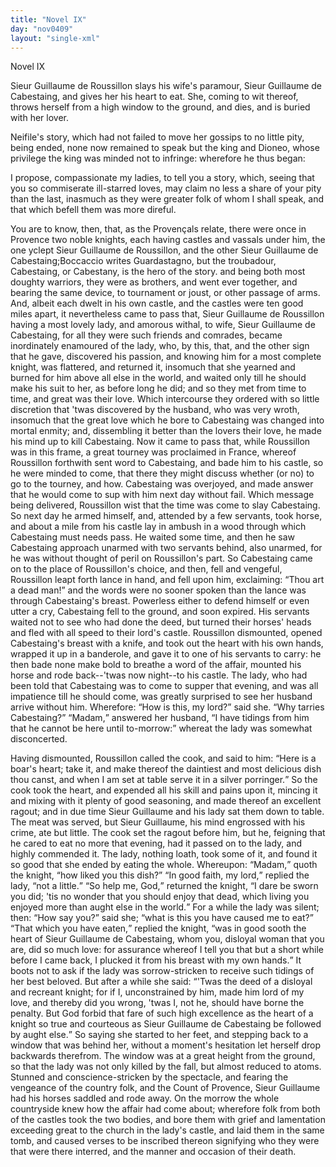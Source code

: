 ```yaml
---
title: "Novel IX"
day: "nov0409"
layout: "single-xml"
---
```

<div id="nov0409" type="novella" who="filostrato"><head>Novel IX</head><argument><p><milestone id="p04090001"/><!--(i)-->Sieur Guillaume de Roussillon slays his wife's paramour,
 Sieur Guillaume de Cabestaing, and gives her his
 heart to eat. She, coming to wit thereof, throws
 herself from a high window to the ground, and dies,
	and is buried with her lover.<!--(/i)--></p></argument><div3 type="commentary" who="author"><p><milestone id="p04090002"/><!--(sc)-->Neifile's<!--(/sc)--> story, which had not failed to
	move her gossips to no
	little pity, being ended, none now remained to speak but the king
	and Dioneo, whose privilege the king was minded not to infringe:
	wherefore he thus began:</p></div3><div3 type="commentary" who="filostrato"><p><milestone id="p04090003"/>I propose, compassionate my ladies, to
	tell you a story, which, seeing that you so commiserate ill-starred
	loves, may claim no less a share of your pity than the last, inasmuch
	as they were greater folk of whom I shall speak, and that which
	befell them was more direful.</p></div3><p><milestone id="p04090004"/>You are to know, then, that, as the Provençals relate, there
 were once in Provence two noble knights, each having castles and
 vassals under him, the one yclept Sieur Guillaume de Roussillon,
 and the other Sieur Guillaume de Cabestaing;<note>Boccaccio writes
 Guardastagno, but the troubadour, Cabestaing, or
	Cabestany, is the hero of the story.</note> <milestone id="p04090005"/>and being both
 most doughty warriors, they were as brothers, and went ever together,
 and bearing the same device, to tournament or joust, or
 other passage of arms. <milestone id="p04090006"/>And, albeit each dwelt in his own castle,
 and the castles were ten good miles apart, it nevertheless came to
 pass that, Sieur Guillaume de Roussillon having a most lovely lady,
 and amorous withal, to wife, Sieur Guillaume de Cabestaing, for all
 they were such friends and comrades, became inordinately enamoured
 of the lady, who, by this, that, and the other sign that he gave,
 dis<pb n="319"/>covered
 his passion, <milestone id="p04090007"/>and knowing him for a most complete knight,
 was flattered, and returned it, insomuch that she yearned and burned
 for him above all else in the world, and waited only till he should
 make his suit to her, as before long he did; and so they met from
 time to time, and great was their love. <milestone id="p04090008"/>Which intercourse they
 ordered with so little discretion that 'twas discovered by the husband,
 who was very wroth, insomuch that the great love which he bore to
 Cabestaing was changed into mortal enmity; and, dissembling it
 better than the lovers their love, he made his mind up to kill Cabestaing.
 <milestone id="p04090009"/>Now it came to pass that, while Roussillon was in this
 frame, a great tourney was proclaimed in France, whereof Roussillon
 forthwith sent word to Cabestaing, and bade him to his castle, so he
 were minded to come, that there they might discuss whether (or no)
 to go to the tourney, and how. Cabestaing was overjoyed, and
 made answer that he would come to sup with him next day without
 fail. <milestone id="p04090010"/>Which message being delivered, Roussillon wist that the
 time was come to slay Cabestaing. So next day he armed himself,
 and, attended by a few servants, took horse, and about a mile from
 his castle lay in ambush in a wood through which Cabestaing must
 needs pass. <milestone id="p04090011"/>He waited some time, and then he saw Cabestaing
 approach unarmed with two servants behind, also unarmed, for he
 was without thought of peril on Roussillon's part. So Cabestaing
 came on to the place of Roussillon's choice, and then, fell and vengeful,
 Roussillon leapt forth lance in hand, and fell upon him, exclaiming:
 <q direct="unspecified">Thou art a dead man!</q> and the words were no sooner
 spoken than the lance was through Cabestaing's breast. 
<milestone id="p04090012"/>Powerless
 either to defend himself or even utter a cry, Cabestaing fell to the
 ground, and soon expired. His servants waited not to see who had
 done the deed, but turned their horses' heads and fled with all speed
 to their lord's castle. <milestone id="p04090013"/>Roussillon dismounted, opened Cabestaing's
 breast with a knife, and took out the heart with his own hands,
 wrapped it up in a banderole, and gave it to one of his servants to
 carry: he then bade none make bold to breathe a word of the affair,
 mounted his horse and rode back--'twas now night--to his castle.
 <milestone id="p04090014"/>The lady, who had been told that Cabestaing was to come to supper
 that evening, and was all impatience till he should come, was greatly
 surprised to see her husband arrive without him. Wherefore:
 <q direct="unspecified">How is this, my lord?</q> said she. <q direct="unspecified">Why tarries Cabestaing?</q>
<pb n="320"/>
<milestone id="p04090015"/><q direct="unspecified">Madam,</q> answered her husband, <q direct="unspecified">I have tidings from him that he
 cannot be here until to-morrow:</q> whereat the lady was somewhat
 disconcerted.</p><p><milestone id="p04090016"/>Having dismounted, Roussillon called the cook, and said to him:
 <q direct="unspecified">Here is a boar's heart; take it, and make thereof the daintiest
 and most delicious dish thou canst, and when I am set at table serve
 it in a silver porringer.</q> So the cook took the heart, and expended
 all his skill and pains upon it, mincing it and mixing with it plenty
 of good seasoning, and made thereof an excellent ragout; 
<milestone id="p04090017"/>and in due
 time Sieur Guillaume and his lady sat them down to table. The
 meat was served, but Sieur Guillaume, his mind engrossed with his
 crime, ate but little. The cook set the ragout before him, but he,
 feigning that he cared to eat no more that evening, had it passed on
 to the lady, and highly commended it. The lady, nothing loath,
 took some of it, and found it so good that she ended by eating the
 whole. <milestone id="p04090018"/>Whereupon: <q direct="unspecified">Madam,</q> quoth the knight, <q direct="unspecified">how liked
 you this dish?</q>
<milestone id="p04090019"/><q direct="unspecified">In good faith, my lord,</q> replied the lady, <q direct="unspecified">not
 a little.</q>
<milestone id="p04090020"/><q direct="unspecified">So help me, God,</q> returned the knight, <q direct="unspecified">I dare be
 sworn you did; 'tis no wonder that you should enjoy that dead, which
 living you enjoyed more than aught else in the world.</q>
<milestone id="p04090021"/>For a while
 the lady was silent; then: <q direct="unspecified">How say you?</q> said she; <q direct="unspecified">what is
 this you have caused me to eat?</q>
<milestone id="p04090022"/><q direct="unspecified">That which you have eaten,</q>
 replied the knight, <q direct="unspecified">was in good sooth the heart of Sieur Guillaume
 de Cabestaing, whom you, disloyal woman that you are, did so much
 love: for assurance whereof I tell you that but a short while before
 I came back, I plucked it from his breast with my own hands.</q>
<milestone id="p04090023"/>It
 boots not to ask if the lady was sorrow-stricken to receive such tidings
 of her best beloved. But after a while she said: <q direct="unspecified">'Twas the deed
 of a disloyal and recreant knight; for if I, unconstrained by him, made
 him lord of my love, and thereby did you wrong, 'twas I, not he,
 should have borne the penalty. But God forbid that fare of such
 high excellence as the heart of a knight so true and courteous as Sieur
 Guillaume de Cabestaing be followed by aught else.</q>
<milestone id="p04090024"/>So saying she
 started to her feet, and stepping back to a window that was behind
 her, without a moment's hesitation let herself drop backwards
 therefrom. The window was at a great height from the ground, so
 that the lady was not only killed by the fall, but almost reduced to
 atoms. Stunned and conscience-stricken by the spectacle, and fear<pb n="321"/>ing
 the vengeance of the country folk, and the Count of Provence,
 Sieur Guillaume had his horses saddled and rode away. 
<milestone id="p04090025"/>On the
 morrow the whole countryside knew how the affair had come about;
 wherefore folk from both of the castles took the two bodies, and bore
 them with grief and lamentation exceeding great to the church in the
 lady's castle, and laid them in the same tomb, and caused verses to
 be inscribed thereon signifying who they were that were there
 interred, and the manner and occasion of their death.</p></div>